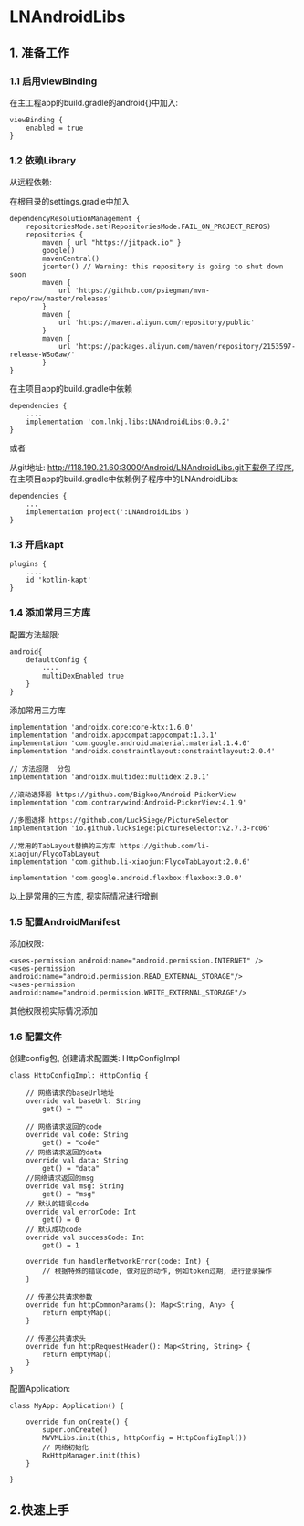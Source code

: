 #  LNAndroidLibs

## 1. 准备工作

### 1.1 启用viewBinding

在主工程app的build.gradle的android{}中加入:

```
viewBinding {
    enabled = true
}
```

### 1.2 依赖Library

从远程依赖:

在根目录的settings.gradle中加入

```
dependencyResolutionManagement {
    repositoriesMode.set(RepositoriesMode.FAIL_ON_PROJECT_REPOS)
    repositories {
        maven { url "https://jitpack.io" }
        google()
        mavenCentral()
        jcenter() // Warning: this repository is going to shut down soon
        maven {
            url 'https://github.com/psiegman/mvn-repo/raw/master/releases'
        }
        maven {
            url 'https://maven.aliyun.com/repository/public'
        }
        maven {
            url 'https://packages.aliyun.com/maven/repository/2153597-release-WSo6aw/'
        }
}
```

在主项目app的build.gradle中依赖

```
dependencies {
	....
    implementation 'com.lnkj.libs:LNAndroidLibs:0.0.2'
}
```

或者

从git地址: http://118.190.21.60:3000/Android/LNAndroidLibs.git下载例子程序, 在主项目app的build.gradle中依赖例子程序中的LNAndroidLibs:

```
dependencies {	
    ...
    implementation project(':LNAndroidLibs')
}
```

### 1.3 开启kapt

```
plugins {
    ....
    id 'kotlin-kapt'
}
```

### 1.4 添加常用三方库

配置方法超限:

```
android{
	defaultConfig {
		....
		multiDexEnabled true
	}
}
```

添加常用三方库

```
implementation 'androidx.core:core-ktx:1.6.0'
implementation 'androidx.appcompat:appcompat:1.3.1'
implementation 'com.google.android.material:material:1.4.0'
implementation 'androidx.constraintlayout:constraintlayout:2.0.4'

// 方法超限  分包
implementation 'androidx.multidex:multidex:2.0.1'

//滚动选择器 https://github.com/Bigkoo/Android-PickerView
implementation 'com.contrarywind:Android-PickerView:4.1.9'

//多图选择 https://github.com/LuckSiege/PictureSelector
implementation 'io.github.lucksiege:pictureselector:v2.7.3-rc06'

//常用的TabLayout替换的三方库 https://github.com/li-xiaojun/FlycoTabLayout
implementation 'com.github.li-xiaojun:FlycoTabLayout:2.0.6'

implementation 'com.google.android.flexbox:flexbox:3.0.0'
```

以上是常用的三方库, 视实际情况进行增删

### 1.5 配置AndroidManifest

添加权限:

```
<uses-permission android:name="android.permission.INTERNET" />
<uses-permission android:name="android.permission.READ_EXTERNAL_STORAGE"/>
<uses-permission android:name="android.permission.WRITE_EXTERNAL_STORAGE"/>
```

其他权限视实际情况添加

### 1.6 配置文件

创建config包, 创建请求配置类:  HttpConfigImpl

```
class HttpConfigImpl: HttpConfig {
    
    // 网络请求的baseUrl地址
    override val baseUrl: String
        get() = ""
    
    // 网络请求返回的code
    override val code: String
        get() = "code"
    // 网络请求返回的data
    override val data: String
        get() = "data"
    //网络请求返回的msg
    override val msg: String
        get() = "msg"
    // 默认的错误code
    override val errorCode: Int
        get() = 0
    // 默认成功code
    override val successCode: Int
        get() = 1

    override fun handlerNetworkError(code: Int) {
        // 根据特殊的错误code, 做对应的动作, 例如token过期, 进行登录操作
    }

    // 传递公共请求参数
    override fun httpCommonParams(): Map<String, Any> {
        return emptyMap()
    }

    // 传递公共请求头
    override fun httpRequestHeader(): Map<String, String> {
        return emptyMap()
    }
}
```

配置Application:

```
class MyApp: Application() {

    override fun onCreate() {
        super.onCreate()
        MVVMLibs.init(this, httpConfig = HttpConfigImpl())
        // 网络初始化
        RxHttpManager.init(this)
    }

}
```

## 2.快速上手

